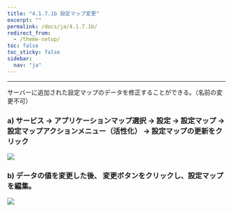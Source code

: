 ```yaml
---
title: "4.1.7.1b 設定マップ変更"
excerpt: ""
permalink: /docs/ja/4.1.7.1b/
redirect_from:
  - /theme-setup/
toc: false
toc_sticky: false
sidebar:
  nav: "ja"
---
```



---

サーバーに追加された設定マップのデータを修正することができる。（名前の変更不可）

### a\) サービス → アプリケーションマップ選択 → 設定 → 設定マップ → 設定マップアクションメニュー（活性化） → 設定マップの更新をクリック
![](/assets/JP/2.5/3.1.6-1b_2.png)

### b\) データの値を変更した後、 変更ボタンをクリックし、設定マップを編集。
![](/assets/JP/2.5/3.1.6-1b_3.png)



